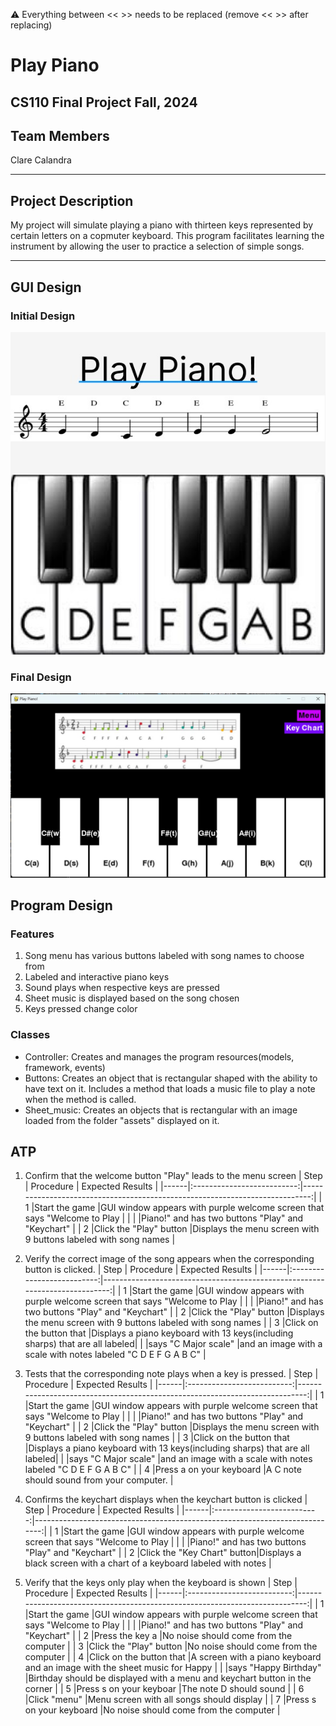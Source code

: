 
:warning: Everything between << >> needs to be replaced (remove << >> after replacing)

# Play Piano
## CS110 Final Project Fall, 2024 

## Team Members

Clare Calandra 

***

## Project Description

My project will simulate playing a piano with thirteen keys represented by certain letters on a copmuter keyboard. This program facilitates learning the instrument by allowing the user to practice a selection of simple songs. 

***    

## GUI Design

### Initial Design

![initial gui](assets/gui.jpg) 

### Final Design

![final gui](assets/finalgui.jpg) 

## Program Design

### Features

1. Song menu has various buttons labeled with song names to choose from 
2. Labeled and interactive piano keys 
3. Sound plays when respective keys are pressed 
4. Sheet music is displayed based on the song chosen 
5. Keys pressed change color 

### Classes

- Controller: Creates and manages the program resources(models, framework, events) 
- Buttons: Creates an object that is rectangular shaped with the ability to have text on it. Includes a method that loads a music file to play a note when the method is called. 
- Sheet_music: Creates an objects that is rectangular with an image loaded from the folder "assets" displayed on it. 

## ATP 
1. Confirm that the welcome button "Play" leads to the menu screen 
| Step |          Procedure         |                               Expected Results                              | 
|------|:--------------------------:|----------------------------------------------------------------------------:| 
|  1   |Start the game              |GUI window appears with purple welcome screen that says "Welcome to Play     | 
|      |                            |Piano!" and has two buttons "Play" and "Keychart"                            | 
|  2   |Click the "Play" button     |Displays the menu screen with 9 buttons labeled with song names              | 

2. Verify the correct image of the song appears when the corresponding button is clicked. 
| Step |          Procedure         |                               Expected Results                              | 
|------|:--------------------------:|----------------------------------------------------------------------------:| 
|  1   |Start the game              |GUI window appears with purple welcome screen that says "Welcome to Play     |
|      |                            |Piano!" and has two buttons "Play" and "Keychart"                            | 
|  2   |Click the "Play" button     |Displays the menu screen with 9 buttons labeled with song names              | 
|  3   |Click on the button that    |Displays a piano keyboard with 13 keys(including sharps) that are all labeled|
|      |says "C Major scale"        |and an image with a scale with notes labeled "C D E F G A B C"               | 

3. Tests that the corresponding note plays when a key is pressed. 
| Step |          Procedure         |                               Expected Results                              | 
|------|:--------------------------:|----------------------------------------------------------------------------:| 
|  1   |Start the game              |GUI window appears with purple welcome screen that says "Welcome to Play     |
|      |                            |Piano!" and has two buttons "Play" and "Keychart"                            | 
|  2   |Click the "Play" button     |Displays the menu screen with 9 buttons labeled with song names              | 
|  3   |Click on the button that    |Displays a piano keyboard with 13 keys(including sharps) that are all labeled|
|      |says "C Major scale"        |and an image with a scale with notes labeled "C D E F G A B C"               | 
|  4   |Press a on your keyboard    |A C note should sound from your computer.                                    | 

4. Confirms the keychart displays when the keychart button is clicked 
| Step |          Procedure         |                               Expected Results                              | 
|------|:--------------------------:|----------------------------------------------------------------------------:| 
|  1   |Start the game              |GUI window appears with purple welcome screen that says "Welcome to Play     |
|      |                            |Piano!" and has two buttons "Play" and "Keychart"                            | 
|  2   |Click the "Key Chart" button|Displays a black screen with a chart of a keyboard labeled with notes        | 

5. Verify that the keys only play when the keyboard is shown
| Step |          Procedure         |                               Expected Results                              | 
|------|:--------------------------:|----------------------------------------------------------------------------:| 
|  1   |Start the game              |GUI window appears with purple welcome screen that says "Welcome to Play     |
|      |                            |Piano!" and has two buttons "Play" and "Keychart"                            | 
|  2   |Press the key a             |No noise should come from the computer                                       | 
|  3   |Click the "Play" button     |No noise should come from the computer                                       | 
|  4   |Click on the button that    |A screen with a piano keyboard and an image with the sheet music for Happy   | 
|      |says "Happy Birthday"       |Birthday should be displayed with a menu and keychart button in the corner   | 
|  5   |Press s on your keyboar     |The note D should sound                                                      | 
|  6   |Click "menu"                |Menu screen with all songs should display                                    | 
|  7   |Press s on your keyboard    |No noise should come from the computer                                       | 
